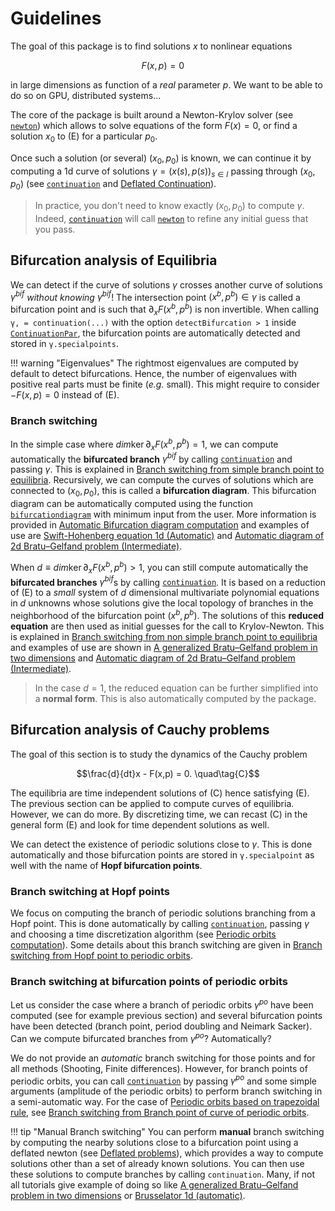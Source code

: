 # Guidelines

The goal of this package is to find solutions $x$ to nonlinear equations 

$$F(x,p) = 0 \quad\tag{E}$$

in large dimensions as function of a *real* parameter $p$. We want to be able to do so on GPU, distributed systems...

The core of the package is built around a Newton-Krylov solver (see [`newton`](@ref)) which allows to solve equations of the form $F(x)=0$, or find a solution $x_0$ to (E) for a particular $p_0$.

Once such a solution (or several) $(x_0,p_0)$ is known, we can continue it by computing a 1d curve of solutions $\gamma = (x(s),p(s))_{s\in I}$ passing through $(x_0,p_0)$ (see [`continuation`](@ref) and [Deflated Continuation](@ref)).

> In practice, you don't need to know exactly $(x_0,p_0)$ to compute $\gamma$. Indeed, [`continuation`](@ref) will call [`newton`](@ref) to refine any initial guess that you pass.

## Bifurcation analysis of Equilibria

We can detect if the curve of solutions $\gamma$ crosses another curve of solutions $\gamma^{bif}$ *without knowing* $\gamma^{bif}$! The intersection point $(x^b,p^b)\in\gamma$ is called a bifurcation point and is such that $\partial_xF(x^b,p^b)$ is non invertible. When calling `γ, = continuation(...)` with the option `detectBifurcation > 1` inside [`ContinuationPar`](@ref), the bifurcation points are automatically detected and stored in `γ.specialpoints`.

!!! warning "Eigenvalues"
    The rightmost eigenvalues are computed by default to detect bifurcations. Hence, the number of eigenvalues with positive real parts must be finite (*e.g.* small). This might require to consider $-F(x,p)=0$ instead of (E).

### Branch switching 

In the simple case where $dim\ker \partial_xF(x^b,p^b) = 1$, we can compute automatically the **bifurcated branch** $\gamma^{bif}$ by calling [`continuation`](@ref) and passing $\gamma$. This is explained in [Branch switching from simple branch point to equilibria](@ref). Recursively, we can compute the curves of solutions which are connected to $(x_0,p_0)$, this is called a **bifurcation diagram**. This bifurcation diagram can be automatically computed using the function [`bifurcationdiagram`](@ref) with minimum input from the user. More information is provided in [Automatic Bifurcation diagram computation](@ref) and examples of use are [Swift-Hohenberg equation 1d (Automatic)](@ref) and [Automatic diagram of 2d Bratu–Gelfand problem (Intermediate)](@ref).

When $d\equiv dim\ker \partial_xF(x^b,p^b) > 1$, you can still compute automatically the **bifurcated branches** $\gamma^{bif}$s by calling [`continuation`](@ref). It is based on a reduction of (E) to a *small* system of $d$ dimensional multivariate polynomial equations in $d$ unknowns whose solutions give the local topology of branches in the neighborhood of the bifurcation point $(x^b, p^b)$. The solutions of this **reduced equation** are then used as initial guesses for the call to Krylov-Newton. This is explained in [Branch switching from non simple branch point to equilibria](@ref) and examples of use are shown in [A generalized Bratu–Gelfand problem in two dimensions](@ref) and [Automatic diagram of 2d Bratu–Gelfand problem (Intermediate)](@ref).	
> In the case $d=1$, the reduced equation can be further simplified into a **normal form**. This is also automatically computed by the package.


## Bifurcation analysis of Cauchy problems

The goal of this section is to study the dynamics of the Cauchy problem

$$\frac{d}{dt}x - F(x,p) = 0. \quad\tag{C}$$

The equilibria are time independent solutions of (C) hence satisfying (E). The previous section can be applied to compute curves of equilibria. However, we can do more. By discretizing time, we can recast (C) in the general form (E) and look for time dependent solutions as well. 

We can detect the existence of periodic solutions close to $\gamma$. This is done automatically and those bifurcation points are stored in `γ.specialpoint` as well with the name of **Hopf bifurcation points**.  

### Branch switching at Hopf points

We focus on computing the branch of periodic solutions branching from a Hopf point. This is done automatically by calling [`continuation`](@ref), passing $\gamma$ and choosing a time discretization algorithm (see [Periodic orbits computation](@ref)). Some details about this branch switching are given in [Branch switching from Hopf point to periodic orbits](@ref).

### Branch switching at bifurcation points of periodic orbits

Let us consider the case where a branch of periodic orbits $\gamma^{po}$ have been computed (see for example previous section) and several bifurcation points have been detected (branch point, period doubling and Neimark Sacker). Can we compute bifurcated branches from $\gamma^{po}$? Automatically?

We do not provide an *automatic* branch switching for those points and for all methods (Shooting, Finite differences). However, for branch points of periodic orbits, you can call [`continuation`](@ref) by passing $\gamma^{po}$ and some simple arguments (amplitude of the periodic orbits) to perform branch switching in a semi-automatic way. For the case of [Periodic orbits based on trapezoidal rule](@ref), see [Branch switching from Branch point of curve of periodic orbits](@ref).

!!! tip "Manual Branch switching"
    You can perform **manual** branch switching by computing the nearby solutions close to a bifurcation point using a deflated newton (see [Deflated problems](@ref)), which provides a way to compute solutions other than a set of already known solutions.  You can then use these solutions to compute branches by calling `continuation`. Many, if not all tutorials give example of doing so like [A generalized Bratu–Gelfand problem in two dimensions](@ref) or [Brusselator 1d (automatic)](@ref).